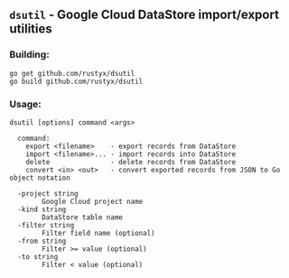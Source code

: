 ## `dsutil` - Google Cloud DataStore import/export utilities

### Building:

```
go get github.com/rustyx/dsutil
go build github.com/rustyx/dsutil
```

### Usage:

```
dsutil [options] command <args>

  command:
    export <filename>    - export records from DataStore
    import <filename>... - import records into DataStore
    delete               - delete records from DataStore
    convert <in> <out>   - convert exported records from JSON to Go object notation

  -project string
    	Google Cloud project name
  -kind string
    	DataStore table name
  -filter string
    	Filter field name (optional)
  -from string
    	Filter >= value (optional)
  -to string
    	Filter < value (optional)
```

